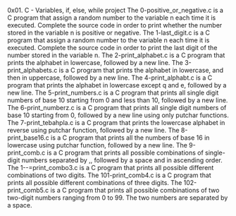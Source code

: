 0x01. C - Variables, if, else, while project
The 0-positive_or_negative.c is a C program that assign a random number to the variable n each time it is executed. Complete the source code in order to print whether the number stored in the variable n is positive or negative.
The 1-last_digit.c is a C program that  assign a random number to the variable n each time it is executed. Complete the source code in order to print the last digit of the number stored in the variable n.
The 2-print_alphabet.c is a C program that prints the alphabet in lowercase, followed by a new line.
The 3-print_alphabets.c is a C program that prints the alphabet in lowercase, and then in uppercase, followed by a new line.
The 4-print_alphabt.c is a C program that prints the alphabet in lowercase except q and e, followed by a new line.
The 5-print_numbers.c is a C program that prints all single digit numbers of base 10 starting from 0 and less than 10, followed by a new line.
The 6-print_numberz.c is a C program that prints all single digit numbers of base 10 starting from 0, followed by a new line using only putchar functions.
The 7-print_tebahpla.c is a C program that prints the lowercase alphabet in reverse using putchar function, followed by a new line.
The 8-print_base16.c is a C program that prints all the numbers of base 16 in lowercase using putchar function, followed by a new line.
The 9-print_comb.c is a C program that prints all possible combinations of single-digit numbers  separated by ,, followed by a space and in ascending order.
The 1--=print_combo3.c is a C program that prints all possible different combinations of two digits.
The 101-print_comb4.c is a C program that prints all possible different combinations of three digits.
The 102-print_comb5.c is a C program that prints all possible combinations of two two-digit numbers ranging  from 0 to 99. The two numbers are separated by a space.
